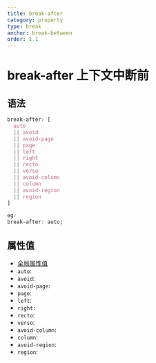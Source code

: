 ```yaml
---
title: break-after
category: property
type: break
anchor: break-between
order: 1.1
---
```


# break-after 上下文中断前

## 语法

```css
break-after: [
  auto
  || avoid
  || avoid-page
  || page
  || left
  || right
  || recto
  || verso
  || avoid-column
  || column
  || avoid-region
  || region
]

eg:
break-after: auto;
```

## 属性值

* [全局属性值](/front-end/CSS/values#anchor-值类型)
* `auto`:
* `avoid`:
* `avoid-page`:
* `page`:
* `left`:
* `right:`
* `recto`:
* `verso`:
* `avoid-column`:
* `column`:
* `avoid-region`:
* `region`:
